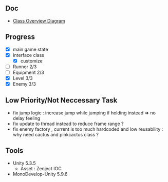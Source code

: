 ## Doc
- [Class Overview Diagram](https://www.lucidchart.com/invitations/accept/9b67298b-53b3-4a22-b0aa-23e574db00b3)

## Progress
- [x] main game state
- [x] interface class
   + [x] customize
- [ ] Runner 2/3
- [ ] Equipment 2/3
- [x] Level 3/3
- [x] Enemy 3/3

## Low Priority/Not Neccessary Task
- fix jump logic : increase jump while jumping if holding instead => no delay feeling
- fix update to thread instead to reduce frame range ?
- fix enemy factory , current is too much hardcoded and low reusability : why need cactus and pinkcactus class ?

## Tools
- Unity 5.3.5
   + Asset : Zenject IOC
- MonoDevelop-Unity 5.9.6
